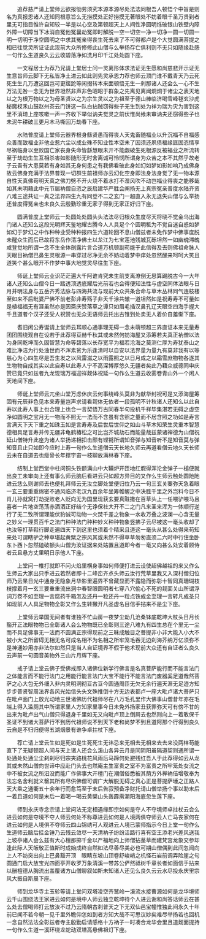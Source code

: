 <!-- { "loadSidebar": true } -->
　　追荐慈严请上堂师云欲报劬劳须究本源本源尽处法法同根吾人顿悟个中旨是则名为真报恩诸人还知同根意旨么无捞摸处正好捞摸无著眼处不妨着眼千圣万贤到者里无可指目惟许自知较一半是以心空及第顿超天上人间性净圆明烁破银山铁壁内障外障一切障当下冰消自冤他冤曩劫冤即时解脱一空一切空一净一切净一圆一切圆一明一切明于净空圆明之中求其冤亲得丧生死去来了不可得都卢是个大觉圆满菩提之相已往觉灵所证证此现前大众所修修此山僧与么举扬存亡俱利则不无只如随缘赴感一句作么生道良久云云收碧落净如洗月印千江处处圆下座。

　　一文程居士为荐乃兄请上堂居士问一灵离形体求法证无生愿和尚慈悲开示证无生意旨师云脚下无私皆净土进云如此则先灵承恩力荐也师云顶门谁不戴青天乃云死死生生几万遭这回岂可更蹉跎等闲掇转本来面顿悟无生一刹那诸人还会么一心不生万法无咎一念无为世界坦然非声非色昭昭于群象之先离见离闻炯炯于诸尘之表天地以之为根万物以之为母圣贤以之为宗生灵以之为祖至于德山棒临济喝雪峰毬玄沙虎秘魔杈禾山鼓赵州茶云门饼这一队白拈贼窃得些子无生到处为祥为瑞为灾为害到这里不消琦上座咳嗽一声一齐收下举似讷夫觉灵之前伏惟尚飨未审讷夫还窃得些子也未泥牛耕破三更月木马嘶回万劫春下座。

　　水陆普度请上堂师云器界根身繇贤愚而得丧人天鬼畜随福业以升沉福不自福感众善而致福业非他业惹六尘以成业殊不知业性本空未了因须还夙债福缘匪固恣情享尽祸临身以至败国亡家丧身失命皆繇慧眼未开不能觑破生死根源反被福业之所流转至于劫劫生生互相杀害如影随形无时舍离诚可怜悯所谓身为众苦之本不其然乎故老子云吾有大患莫若有身如其无身何患之有我佛看破此身如幻如梦如影如响乃成佛身故云佛身充满于法界普现一切群生前祖师亦云幻化空身即法身法身觉了无一物本源自性天真佛苟明天真之佛刀劈不开火烧不着水打不湿风吹不动岂福业得丧之能移哉如其未明藉此中元节届衲僧自恣之辰启建华严胜会阐扬无上真宗冤亲普度水陆齐资八难三途共证一真之法界四生九有同登不二之玄门一超直入永无退失山僧与么举扬还普度得冤亲也未良久云殷勤珍重无家子得到无家正好归下座。

　　圆满普度上堂师云一处圆处处圆头头法法尽归根众生度尽天将晓不觉金乌出海门诸人还知么这段光明辉天鉴地耀古腾今人人具足个个圆明秪为不觉自迷自惑如梦如幻于梦幻之中作种种业受种种报四生六道轮回不息山僧兹者未免作梦中佛事度脱未醒众生而后已故将东岳作清净佛土以龙江为七宝莲池残城瓦砾坦然一如幽魂滞魄咸登觉地所谓一念不生全体剖露片言合道万机顿副苟能于此信得及去则佛祖命脉人天眼目衲僧巴鼻生灵根源一串穿过尽净无余不妨动着梦中痒处忽然醒来呵呵大笑且道笑个甚么眼开不作梦中事大地觉灵尽往生下座。

　　师诞上堂师云业识茫茫遍大千阿谁肯究未生前支离潦倒无思算踢脱古今一大年诸人还知么山僧今日一踏透顶透底耀后光前若也会得便知法性与虚空同体法眼与日月并明法身与五岳齐秀法脉与四海共流与现前大众共条合命与草木丛林同气连枝楼至如来不后毗婆尸佛不前老彭非寿殇子非夭千涂共辙一道坦然如是祝寿寿不可量如是植福福无有涯虽然亦是因斋庆赞落草之谭只如眉毛插汉鼻孔辽天眼空四海手握大千且道者个汉子还受人祝赞也无众无语师云托出古锥到处卖无人着价自羞惭下座。

　　耆旧闲公寿诞请上堂师云耳顺心通事理无碍一念未萌顿超三界直证本来无量寿团团围绕观自在设若于此荐得亘赫千秋其或未然何妨海屋又添筹若夫真正衲僧以法为身同乾坤而久固智慧为命等碧落以长存宽平为福若沧海之莫测仁厚为寿犹泰山之难比净洁为行处浊世而不浑素贫为乐逢清时以自安以法界量为量九有莫非我有以等慈心为心四生尽是吾生发之以风雷滋之以雨露照之以日月成之以霜雪庶物物各遂其生物物自成其实以此自寿以此寿人宁不高深博厚悠久无疆者矣此乃藉众威德同申庆赞已竟只如兹者九龙现瑞万福迎祥觌体祝延一句作么生道云收雾卷青山外一个闲人天地间下座。

　　师诞上堂师云兀坐山堂万虑休庆云何事绕峰头莫非为献华封祝可是又添海屋筹固有元辰非色见本来寿量岂声求请看觌体无依者一段孤明不计秋诸人还知么以此自寿以此寿人事上也合理上也合一言契悟万古同春半句投机千祥毕集湛若无碍之虚空净如圆明之宝月无一物而不照无一法而不含虽有含照之量而不居含照之功如是寿言言满天下天下重之如珠玉如是言寿寿及后世后世仰之如山斗草木知荣生灵重本智慧德相具足言寿并传无疆非龟鹤椿松之可比岂芥城劫石而能量哉兹蒙诸禅德为山僧祝延山僧特升此座为诸人举扬递相扣击颇有铿锵所谓知音弹与知音听不是知音莫与弹知音且止只如即今应时上寿一句作么生道僧云天长地久师云再道看僧云地久天长师云未在自道去也瘦骨长年撑宇宙一枝聊放满林春下座。

　　结制上堂西堂中柱问铜头铁额满山中大鞴炉开匝地红煆得浑沦金弹子一槌便就出良工未审向上还有事么师云脑后看进云只如超方异目的又作么生师云触处圆阤阤进云恁么则谢师去也便礼拜师云无汝立脚处堂便归位乃云一句三玄关寨弥天急着眼一玄三要重重绵密不通风临济老汉九百余年坐筹帷幄之中决胜千里之外岂料今日不肖儿孙就窝打劫捉败老人贬向无为国里现获玄要真赃撒在百草头上一任喂驴喂马且喜者一片地空荡荡赤洒洒正好结个无诤保社大开不二之门凡来圣来浑为一体顺行逆行了无二致所谓理能伏豹诚可动物一火焚千差之物象一水收万叠之波澜一心含无量之妙义一理贯百千之法门种种法门种种妙义种种物象竖拂子云尽被这一毫头收却了也汝等打草鞋行脚走遍四天下到这里也须着个精采且道这一毫头从甚么处得来苟知来处可谓瞎驴之种草堪起黄檗之宗风其或未然不得草草匆匆直须二六时中行住坐卧东卜西卜忽然磕破额头山僧为汝证据来处姑置且道即今者一毫又向甚么处安着顾侍者云且悬方丈里明日示他人下座。

　　上堂问一椎打就即不问火焰里横身事如何师便打进云设使超佛越祖的来又作么生师云大家出只手进云若然者即十二峰峦齐点头师云汝行荒草里我又入深村僧归位师乃云杲日光中通身无隐象月华影里遍界不曾藏显而不露隐而弥彰十智同真珊瑚枝枝撑着月一玄三要重重流出洞中春智眼圆明者七穿八穴偷心不死的觌面关山所谓浮词万卷不如至理一言腐药千箱怎及还丹一粒还丹一粒点铁成金至理一言转凡成圣只如现前人人具足物物全彰又作么生转撇开凡圣虚名目信手拈来不是尘下座。

　　上堂师云举国无间者有谁独不忙山房一夜梦尘劫几沧桑钵底乾坤大杖头日月长豁开正法眼物物已全彰诸人会么物物既已全彰则三途八难九有四生总在个里无一尘而不具足佛事无一法而不圆满正宗得现前之三昧成触目之菩提非小非大能入小大不被小大之所留碍无相无名可成名相不为名相之所牢笼毛吞无边刹海芥纳万亿须弥不是神通妙用亦非法尔如然只是当人自证境界不假于他术现前大众还有自证者么良久云声前一句圆音美物外三山片月辉下座。

　　戒子请上堂云佛子受佛戒即入诸佛位新学行佛言是名真菩萨能行而不能言法门之体能言而不能行法门之用能行能言法门大宝不能行不能言法门废器奚足道哉然菩萨之心大包无外细入非内灵明洞彻亘古亘今圆通周匝无欠无余行遍天涯无足迹方知步步普贤智周法界各风光始信头头文殊推倒十方无边表都卢一座大毗卢诸大菩萨只在毗卢面门上放光动地三世诸佛历代祖师尽在八万毛孔里作大佛事山僧昔年亦在毛端上得入滥厕其中所谓家里人方知家里事今日未免外扬家丑获罪弥天可有傍不甘的出来为毗卢出气山僧只得退身千里如无又向毗卢顶上倒屙去也然则向上一着敢保千圣证不到诸大菩萨行不到历代祖师说不到天下老和尚梦不到且道阿那个行得到良久云自是不归归便得五湖烟景有谁争卓拄杖下座。

　　荐亡请上堂云生如是死如是生死死生无讳忌来无相去无相来去去来没两样苟能直下了无疑顿超人间与天上诸人还会么溪山各异云月是同阴阳虽隔道契则通所谓一处通处处通尘尘刹刹尽归宗夹路桃花风雨后马蹄何处避残红吾人于此荐得如云从龙其或未然山僧向世谛中应赴门头去也然庵主生富贵之室不为富贵之所牢笼处女流之中不被女流之所汩没而能广作佛事大开檀门在潮僧俗悉被其荫方外禅衲倍增敬奉为法忘名舍利就义罄其所有尽供佛僧可谓广大解脱无碍之真心正是菩提萨埵之正路人天大乘之通衢五十余年行而愈笃至于末后告寂预备净财托请山僧举扬个事以助末后一着且道如何是末后一着喝一喝云黄檗山头轰霹雳潮阳海底忽生莲下座。

　　师到永庆寺念宗请上堂问法无定相遇缘即宗如何是夺人不夺境师卓拄杖云会么进云如何是夺境不夺人师云何处不称尊进云如何是人境两俱夺师云人亡马丧家何在进云如何是人境俱不夺师云四山锦绣可人观进云人境已蒙师指示今日上堂一句作么生道师云脑后挂金锤乃云残云敛尽一天清衲子纷纷活路行喜有空王添老兴差风送我上坡亭诸人会么兹有大心檀那掷千金以严福地向上师僧拈茎草而建梵宫龙象交参却逢此际人天皈敬正值斯时成始成终自然如法尽善尽美必也可期山僧偶到此间忽闻向上人不妨突出向上巴鼻豁开顶　眼睛东坡山顶卷舒峻峭之机怪石岩前调弄险崖之句圆通门启大放宝光四面亭开收罗万象清溪一带苏公俨然祗树千章长者如面信手拈来以酬檀德从胸流出盖覆诸方山僧聊叙如斯未知诸人还见么良久云云水尽投永庆里宗风大振自斯晨下座。

　　师到龙华寺主玉轸等请上堂问双塔凌空齐鹫岭一溪流水接曹源如何是龙华境师云千山围绕法王家进云如何是境中人师云独立乾坤待个人进云谢和尚答话师云在甚么处去僧喝师打云放汝不过乃云隋朝古刹普天之下无双仙邑宝幢惟独此间永久十年前已闻不若今朝一见千里外瞻仰怎如到者方知大哉不可思议妙矣难尽举扬若也回机一念自然法法全彰兹者寺主殷勤启请感格十方衲子一时凑合龙华会里且道觌面提持一句作么生道一溪环绕龙蛇动双塔高悬佛祖灯下座。

